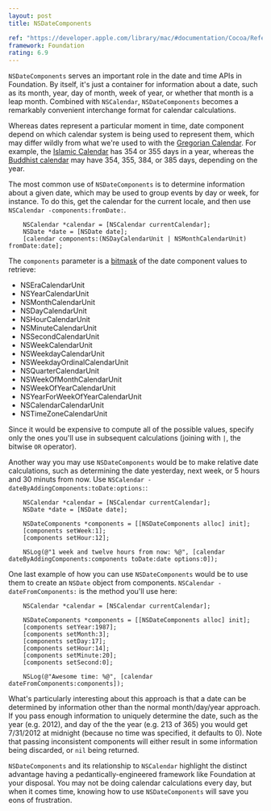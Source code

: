 ```yaml
---
layout: post
title: NSDateComponents

ref: "https://developer.apple.com/library/mac/#documentation/Cocoa/Reference/Foundation/Classes/NSDateComponents_Class/Reference/Reference.html"
framework: Foundation
rating: 6.9
---
```


`NSDateComponents` serves an important role in the date and time APIs in Foundation. By itself, it's just a container for information about a date, such as its month, year, day of month, week of year, or whether that month is a leap month. Combined with `NSCalendar`, `NSDateComponents` becomes a remarkably convenient interchange format for calendar calculations.

Whereas dates represent a particular moment in time, date component depend on which calendar system is being used to represent them, which may differ wildly from what we're used to with the [Gregorian Calendar](http://en.wikipedia.org/wiki/Gregorian_calendar). For example, the [Islamic Calendar](http://en.wikipedia.org/wiki/Islamic_calendar) has 354 or 355 days in a year, whereas the [Buddhist calendar](http://en.wikipedia.org/wiki/Buddhist_calendar) may have 354, 355, 384, or 385 days, depending on the year.

The most common use of `NSDateComponents` is to determine information about a given date, which may be used to group events by day or week, for instance. To do this, get the calendar for the current locale, and then use `NSCalendar -components:fromDate:`.

```
    NSCalendar *calendar = [NSCalendar currentCalendar];
    NSDate *date = [NSDate date];
    [calendar components:(NSDayCalendarUnit | NSMonthCalendarUnit) fromDate:date];
```

The `components` parameter is a [bitmask](http://en.wikipedia.org/wiki/Bitmask) of the date component values to retrieve:

- NSEraCalendarUnit
- NSYearCalendarUnit
- NSMonthCalendarUnit
- NSDayCalendarUnit
- NSHourCalendarUnit
- NSMinuteCalendarUnit
- NSSecondCalendarUnit
- NSWeekCalendarUnit
- NSWeekdayCalendarUnit
- NSWeekdayOrdinalCalendarUnit
- NSQuarterCalendarUnit
- NSWeekOfMonthCalendarUnit
- NSWeekOfYearCalendarUnit
- NSYearForWeekOfYearCalendarUnit
- NSCalendarCalendarUnit
- NSTimeZoneCalendarUnit

Since it would be expensive to compute all of the possible values, specify only the ones you'll use in subsequent calculations (joining with `|`, the bitwise `OR` operator).

Another way you may use `NSDateComponents` would be to make relative date calculations, such as determining the date yesterday, next week, or 5 hours and 30 minuts from now. Use `NSCalendar -dateByAddingComponents:toDate:options:`:

```
    NSCalendar *calendar = [NSCalendar currentCalendar];
    NSDate *date = [NSDate date];
    
    NSDateComponents *components = [[NSDateComponents alloc] init];
    [components setWeek:1];
    [components setHour:12];
    
    NSLog(@"1 week and twelve hours from now: %@", [calendar dateByAddingComponents:components toDate:date options:0]);
```

One last example of how you can use `NSDateComponents` would be to use them to create an `NSDate` object from components. `NSCalendar -dateFromComponents:` is the method you'll use here:

```
    NSCalendar *calendar = [NSCalendar currentCalendar];
        
    NSDateComponents *components = [[NSDateComponents alloc] init];
    [components setYear:1987];
    [components setMonth:3];
    [components setDay:17];
    [components setHour:14];
    [components setMinute:20];
    [components setSecond:0];
    
    NSLog(@"Awesome time: %@", [calendar dateFromComponents:components]);
```

What's particularly interesting about this approach is that a date can be determined by information other than the normal month/day/year approach. If you pass enough information to uniquely determine the date, such as the year (e.g. 2012), and day of the the year (e.g. 213 of 365) you would get 7/31/2012 at midnight (because no time was specified, it defaults to 0). Note that passing inconsistent components will either result in some information being discarded, or `nil` being returned. 

`NSDateComponents` and its relationship to `NSCalendar` highlight the distinct advantage having a pedantically-engineered framework like Foundation at your disposal. You may not be doing calendar calculations every day, but when it comes time, knowing how to use `NSDateComponents` will save you eons of frustration.
